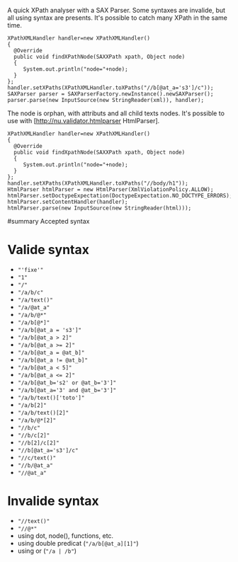 A quick XPath analyser with a SAX Parser.
Some syntaxes are invalide, but all using syntax are presents.
It's possible to catch many XPath in the same time.
```
XPathXMLHandler handler=new XPathXMLHandler()
{
  @Override
  public void findXPathNode(SAXXPath xpath, Object node)
  {
     System.out.println("node="+node);
  }
};
handler.setXPaths(XPathXMLHandler.toXPaths("//b[@at_a='s3']/c"));
SAXParser parser = SAXParserFactory.newInstance().newSAXParser();
parser.parse(new InputSource(new StringReader(xml)), handler);
```
The node is orphan, with attributs and all child texts nodes.
It's possible to use with [http://nu.validator.htmlparser HtmlParser].
```
XPathXMLHandler handler=new XPathXMLHandler()
{
  @Override
  public void findXpathNode(SAXXPath xpath, Object node)
  {
     System.out.println("node="+node);
  }
};
handler.setXPaths(XPathXMLHandler.toXPaths("//body/h1"));
HtmlParser htmlParser = new HtmlParser(XmlViolationPolicy.ALLOW);
htmlParser.setDoctypeExpectation(DoctypeExpectation.NO_DOCTYPE_ERRORS);
htmlParser.setContentHandler(handler);
htmlParser.parse(new InputSource(new StringReader(html)));
```

#summary Accepted syntax

# Valide syntax

 * `"'fixe'"`
 * `"1"`
 * `"/"`
 * `"/a/b/c"`
 * `"/a/text()"`
 * `"/a/@at_a"`
 * `"/a/b/@*"`
 * `"/a/b[@*]"`
 * `"/a/b[@at_a = 's3']"`
 * `"/a/b[@at_a > 2]"`
 * `"/a/b[@at_a >= 2]"`
 * `"/a/b[@at_a = @at_b]"`
 * `"/a/b[@at_a != @at_b]"`
 * `"/a/b[@at_a < 5]"`
 * `"/a/b[@at_a <= 2]"`
 * `"/a/b[@at_b='s2' or @at_b='3']"`
 * `"/a/b[@at_a='3' and @at_b='3']"`
 * `"/a/b/text()['toto']"`
 * `"/a/b[2]"`
 * `"/a/b/text()[2]"`
 * `"/a/b/@*[2]"`
 * `"//b/c"`
 * `"//b/c[2]"`
 * `"//b[2]/c[2]"`
 * `"//b[@at_a='s3']/c"`
 * `"//c/text()"`
 * `"//b/@at_a"`
 * `"//@at_a"`


# Invalide syntax
 * `"//text()"`
 * `"//@*"`
 * using dot, node(), functions, etc.
 * using double predicat (`"/a/b[@at_a][1]"`)
 * using or (`"/a | /b"`)
